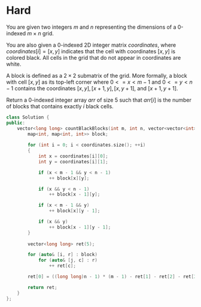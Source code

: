 # Hard

You are given two integers $m$ and $n$ representing the dimensions of a 0-indexed $m \times n$ grid.

You are also given a 0-indexed 2D integer matrix $coordinates$, where $coordinates[i] = [x, y]$ indicates that the cell with coordinates $[x, y]$ is colored black. All cells in the grid that do not appear in coordinates are white.

A block is defined as a $2 \times 2$ submatrix of the grid. More formally, a block with cell $[x, y]$ as its top-left corner where $0 <= x < m - 1$ and $0 <= y < n - 1$ contains the coordinates $[x, y], [x + 1, y], [x, y + 1],$ and $[x + 1, y + 1]$.

Return a 0-indexed integer array $arr$ of size 5 such that $arr[i]$ is the number of blocks that contains exactly $i$ black cells.

```cpp
class Solution {
public:
    vector<long long> countBlackBlocks(int m, int n, vector<vector<int>>& coordinates) {
        map<int, map<int, int>> block;
        
        for (int i = 0; i < coordinates.size(); ++i)
        {
            int x = coordinates[i][0];
            int y = coordinates[i][1];

            if (x < m - 1 && y < n - 1)
                ++ block[x][y];

            if (x && y < n - 1)
                ++ block[x - 1][y];

            if (x < m - 1 && y)
                ++ block[x][y - 1];

            if (x && y)
                ++ block[x - 1][y - 1];
        }
        
        vector<long long> ret(5);

        for (auto& [i, r] : block)
            for (auto& [j, c] : r)
                ++ ret[c];

        ret[0] = ((long long)n - 1) * (m - 1) - ret[1] - ret[2] - ret[3] - ret[4];

        return ret;
    }
};
```
